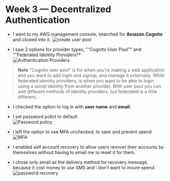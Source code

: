 # Week 3 — Decentralized Authentication 


- I went to my AWS management console, searched for **Amazon Cognito** and clicked into it.  ![create user pool](https://user-images.githubusercontent.com/105195327/224273651-e778ad11-d0ed-40a1-a5e7-7d2bc5b2052e.png)  

- I saw 2 options for provider types, ""Cognito User Pool"" and ""Federated Identity Providers**  
![Authentication Providers](https://user-images.githubusercontent.com/105195327/224278181-e3e74ba3-a99a-4698-ba54-5462126c43dc.png)  


> **Note** "Cognito user pool" is for when you're making a web application and you want to add login and signup, and manage it externally. While federated identity providers, is when you want to be able to login using a social identity from another provider. With user pool you can add different methods of identity providers, but federated is a little different. 

- I checked the option to log in with **user name** and **email.**  
- I set password polict to default    
![Password policy](https://user-images.githubusercontent.com/105195327/224280889-959ea303-7c11-4fe3-ba37-77ad1899ef44.png)  

- I left the option to use MFA unchecked, to save and prevent spend.  
![MFA](https://user-images.githubusercontent.com/105195327/224281027-e64de56f-78c3-4741-8414-91a43712da72.png)  

- I enabled self account recovery to allow users revover their accounts by themselves without having to email me to reset it for them.  

- I chose only email as the delivery method for recovery message, because it cost money to use SMS and i don't want to incure spend.  
![password recovery](https://user-images.githubusercontent.com/105195327/224283434-8e80f7be-4bce-411e-92b9-ccc3d7ada17c.png)  





